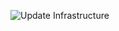 ![Update Infrastructure](https://github.com/dmattia/marqueemaark/workflows/Update%20Infrastructure/badge.svg)